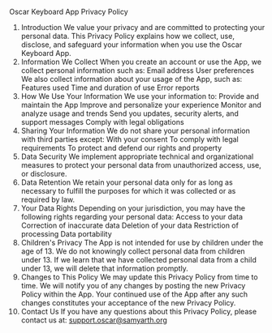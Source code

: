 Oscar Keyboard App Privacy Policy
1. Introduction
We value your privacy and are committed to protecting your personal data. This Privacy Policy explains how we collect, use, disclose, and safeguard your information when you use the Oscar Keyboard App.  
2. Information We Collect
When you create an account or use the App, we collect personal information such as:
Email address
User preferences
We also collect information about your usage of the App, such as:
Features used
Time and duration of use
Error reports
3. How We Use Your Information
We use your information to:
Provide and maintain the App
Improve and personalize your experience
Monitor and analyze usage and trends
Send you updates, security alerts, and support messages
Comply with legal obligations
4. Sharing Your Information
We do not share your personal information with third parties except:
With your consent
To comply with legal requirements
To protect and defend our rights and property
5. Data Security
We implement appropriate technical and organizational measures to protect your personal data from unauthorized access, use, or disclosure.  
6. Data Retention
We retain your personal data only for as long as necessary to fulfill the purposes for which it was collected or as required by law.  
7. Your Data Rights
Depending on your jurisdiction, you may have the following rights regarding your personal data:
Access to your data
Correction of inaccurate data
Deletion of your data
Restriction of processing
Data portability
8. Children's Privacy
The App is not intended for use by children under the age of 13. We do not knowingly collect personal data from children under 13. If we learn that we have collected personal data from a child under 13, we will delete that information promptly.  
9. Changes to This Policy
We may update this Privacy Policy from time to time. We will notify you of any changes by posting the new Privacy Policy within the App. Your continued use of the App after any such changes constitutes your acceptance of the new Privacy Policy.  
10. Contact Us
If you have any questions about this Privacy Policy, please contact us at:
support.oscar@samyarth.org

